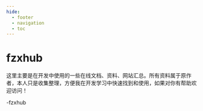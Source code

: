 ```yaml
---
hide:
  - footer
  - navigation
  - toc
---
```


# fzxhub

这里主要是在开发中使用的一些在线文档、资料、网站汇总。所有资料属于原作者，本人只是收集整理，方便我在开发学习中快速找到和使用，如果对你有帮助欢迎访问！

-fzxhub


